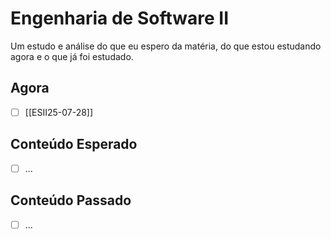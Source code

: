 # Engenharia de Software II

Um estudo e análise do que eu espero da matéria, do que estou estudando agora e o que já foi estudado.

## Agora

- [ ] [[ESII25-07-28]]
## Conteúdo Esperado

- [ ] ...
## Conteúdo Passado

- [ ] ...